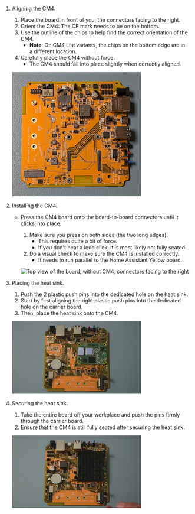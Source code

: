 <!---Steps on reseating the Raspberry Pi Compute Module 4. The steps are almost the same as the ones fo rinstalling the CM4, except the heat pads don't need to be placed, as they are already there from the previous installation. -->

1. Aligning the CM4.

    1. Place the board in front of you, the connectors facing to the right.
    1. Orient the CM4: The CE mark needs to be on the bottom.
    1. Use the outline of the chips to help find the correct orientation of the CM4.
        - **Note**: On CM4 Lite variants, the chips on the bottom edge are in a different location.
    1. Carefully place the CM4 without force.
       - The CM4 should fall into place slightly when correctly aligned.

    ![Top view of the board, without CM4, connectors facing to the right](/static/img/yellow/step-6-poe-align-cm4.jpeg)

1. Installing the CM4.

    - Press the CM4 board onto the board-to-board connectors until it clicks into place.

      1. Make sure you press on both sides (the two long edges).
          - This requires quite a bit of force.
          - If you don't hear a loud click, it is most likely not fully seated.
      1. Do a visual check to make sure the CM4 is installed correctly.
          - It needs to run parallel to the Home Assistant Yellow board.

      ![Top view of the board, without CM4, connectors facing to the right](/static/img/yellow/install-cm4-01.webp)

1. Placing the heat sink.

    1. Push the 2 plastic push pins into the dedicated hole on the heat sink.
    1. Start by first aligning the right plastic push pins into the dedicated hole on the carrier board.
    1. Then, place the heat sink onto the CM4.

    ![Top view of the board, showing how to install the heat sink](/static/img/yellow/step-8-install-heatsink.webp)

1. Securing the heat sink.

    1. Take the entire board off your workplace and push the pins firmly through the carrier board.
    1. Ensure that the CM4 is still fully seated after securing the heat sink.

    ![Top view of the board, showing how to fasten the heat sink pins](/static/img/yellow/step-9-push-pins-heatsink.webp)
